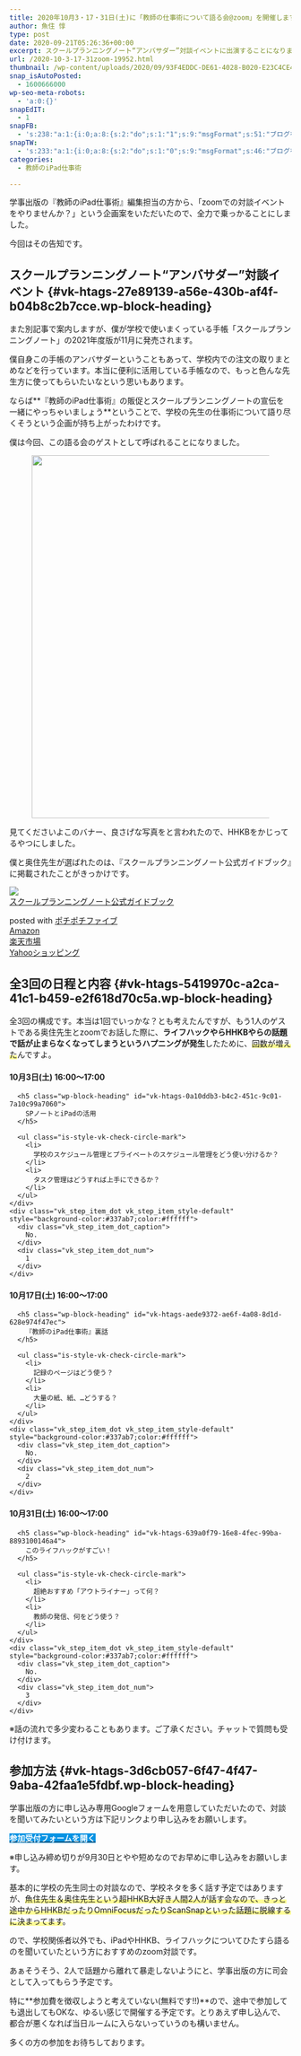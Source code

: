 ```yaml
---
title: 2020年10月3・17・31日(土)に「教師の仕事術について語る会@zoom」を開催します
author: 魚住 惇
type: post
date: 2020-09-21T05:26:36+00:00
excerpt: スクールプランニングノート“アンバサダー”対談イベントに出演することになりました
url: /2020-10-3-17-31zoom-19952.html
thumbnail: /wp-content/uploads/2020/09/93F4EDDC-DE61-4028-B020-E23C4CE4E4FC.jpeg
snap_isAutoPosted:
  - 1600666000
wp-seo-meta-robots:
  - 'a:0:{}'
snapEdIT:
  - 1
snapFB:
  - 's:238:"a:1:{i:0;a:8:{s:2:"do";s:1:"1";s:9:"msgFormat";s:51:"ブログを更新しました！%TITLE% %SITENAME%";s:8:"postType";s:1:"A";s:9:"isAutoImg";s:1:"A";s:8:"imgToUse";s:0:"";s:9:"isAutoURL";s:1:"A";s:8:"urlToUse";s:0:"";s:4:"doFB";i:0;}}";'
snapTW:
  - 's:233:"a:1:{i:0;a:8:{s:2:"do";s:1:"0";s:9:"msgFormat";s:46:"ブログを更新しました: %TITLE%  %URL%";s:8:"attchImg";s:1:"1";s:9:"isAutoImg";s:1:"A";s:8:"imgToUse";s:0:"";s:9:"isAutoURL";s:1:"A";s:8:"urlToUse";s:0:"";s:4:"doTW";i:0;}}";'
categories:
  - 教師のiPad仕事術

---
```

学事出版の『教師のiPad仕事術』編集担当の方から、「zoomでの対談イベントをやりませんか？」という企画案をいただいたので、全力で乗っかることにしました。

今回はその告知です。

## スクールプランニングノート“アンバサダー”対談イベント {#vk-htags-27e89139-a56e-430b-af4f-b04b8c2b7cce.wp-block-heading}

また別記事で案内しますが、僕が学校で使いまくっている手帳「スクールプランニングノート」の2021年度版が11月に発売されます。

僕自身この手帳のアンバサダーということもあって、学校内での注文の取りまとめなどを行っています。本当に便利に活用している手帳なので、もっと色んな先生方に使ってもらいたいなという思いもあります。

ならば**『教師のiPad仕事術』の販促とスクールプランニングノートの宣伝を一緒にやっちゃいましょう**ということで、学校の先生の仕事術について語り尽くそうという企画が持ち上がったわけです。

僕は今回、この語る会のゲストとして呼ばれることになりました。

<div class="wp-block-image">
  <figure class="aligncenter"><img decoding="async" loading="lazy" width="1214" height="647" src="/wp-content/uploads/2020/09/282B98A2-B86E-4F11-9513-E45F192854A6_1_105_c.jpeg" alt="" class="wp-image-19946"  sizes="(max-width: 1214px) 100vw, 1214px" /></figure>
</div>

見てくださいよこのバナー、良さげな写真をと言われたので、HHKBをかじってるやつにしました。

僕と奥住先生が選ばれたのは、『スクールプランニングノート公式ガイドブック』に掲載されたことがきっかけです。

<div class="cstmreba">
  <div class="kaerebalink-box">
    <div class="kaerebalink-image">
      <a href="https://www.amazon.co.jp/dp/4761924160?tag=jun3010me-22&#038;linkCode=ogi&#038;th=1&#038;psc=1" target="_blank" rel="noopener noreferrer"><img decoding="async" src="https://m.media-amazon.com/images/I/51MV5tVk6dL._SL160_.jpg" style="border: none;" /></a>
    </div>
    <div class="kaerebalink-info">
      <div class="kaerebalink-name">
        <a href="https://www.amazon.co.jp/dp/4761924160?tag=jun3010me-22&#038;linkCode=ogi&#038;th=1&#038;psc=1" target="_blank" rel="noopener noreferrer">スクールプランニングノート公式ガイドブック</a></p>
        <div class="kaerebalink-powered-date">
          posted with <a href="http://192.168.11.200:8000/pochipochi5.php" rel="nofollow noopener noreferrer" target="_blank">ポチポチファイブ</a>
        </div>
      </div>
      <div class="kaerebalink-link1">
        <div class="shoplinkamazon">
          <a href="https://www.amazon.co.jp/gp/search?keywords=スクールプランニングノート公式ガイドブック&#038;tag=jun3010me-22" target="_blank" rel="noopener noreferrer">Amazon</a>
        </div>
        <div class="shoplinkrakuten">
          <a href="https://hb.afl.rakuten.co.jp/hgc/10ef1d94.c90f9829.10ef1d95.53606a39/?pc=https%3A%2F%2Fsearch.rakuten.co.jp%2Fsearch%2Fmall%2Fスクールプランニングノート公式ガイドブック%2F-%2Ff.1-p.1-s.1-sf.0-st.A-v.2%3Fx%3D0%26scid%3Daf_ich_link_urltxt%26m%3Dhttp%3A%2F%2Fm.rakuten.co.jp%2F" target="_blank" rel="noopener noreferrer">楽天市場</a>
        </div>
        <div class="shoplinkyahoo">
          <a href="https://ck.jp.ap.valuecommerce.com/servlet/referral?sid=3040825&pid=884909937&vc_url=http%3A%2F%2Fsearch.shopping.yahoo.co.jp%2Fsearch%3Fp%3Dスクールプランニングノート公式ガイドブック "vcptn=kaereba" target="_blank" >Yahooショッピング<img decoding="async" loading="lazy" src="//ad.jp.ap.valuecommerce.com/servlet/gifbanner?sid=3040825&#038;pid=884909937" height="1" width="1" border="0" /></a>
        </div>
      </div>
    </div>
    <div class="booklink-footer">
    </div>
  </div>
</div>

## 全3回の日程と内容 {#vk-htags-5419970c-a2ca-41c1-b459-e2f618d70c5a.wp-block-heading}

全3回の構成です。本当は1回でいっかな？とも考えたんですが、もう1人のゲストである奥住先生とzoomでお話した際に、**ライフハックやらHHKBやらの話題で話が止まらなくなってしまうというハプニングが発生**したために、<span data-color="#fffd6b" style="background: linear-gradient(transparent 60%,rgba(255, 253, 107, 0.7) 0);" class="vk_highlighter">回数が増えた</span>んですよ。

<div class="wp-block-vk-blocks-step vk_step">
  <div class="wp-block-vk-blocks-step-item vk_step_item vk_step_item_lineStyle-default">
    <div class="vk_step_item_content">
      <h4 class="wp-block-heading" id="vk-htags-48193e0a-f7e2-4557-a296-582d4b56a676">
        10月3日(土) 16:00～17:00
      </h4>
      
      <h5 class="wp-block-heading" id="vk-htags-0a10ddb3-b4c2-451c-9c01-7a10c99a7060">
        SPノートとiPadの活用
      </h5>
      
      <ul class="is-style-vk-check-circle-mark">
        <li>
          学校のスケジュール管理とプライベートのスケジュール管理をどう使い分けるか？
        </li>
        <li>
          タスク管理はどうすれば上手にできるか？
        </li>
      </ul>
    </div>
    <div class="vk_step_item_dot vk_step_item_style-default" style="background-color:#337ab7;color:#ffffff">
      <div class="vk_step_item_dot_caption">
        No.
      </div>
      <div class="vk_step_item_dot_num">
        1
      </div>
    </div>
  </div>
  <div class="wp-block-vk-blocks-step-item vk_step_item vk_step_item_lineStyle-default">
    <div class="vk_step_item_content">
      <h4 class="wp-block-heading" id="vk-htags-fcd304fc-7d96-448a-9a96-4c5df00e13ea">
        10月17日(土) 16:00～17:00
      </h4>
      
      <h5 class="wp-block-heading" id="vk-htags-aede9372-ae6f-4a08-8d1d-628e974f47ec">
        『教師のiPad仕事術』裏話
      </h5>
      
      <ul class="is-style-vk-check-circle-mark">
        <li>
          記録のページはどう使う？
        </li>
        <li>
          大量の紙、紙、…どうする？
        </li>
      </ul>
    </div>
    <div class="vk_step_item_dot vk_step_item_style-default" style="background-color:#337ab7;color:#ffffff">
      <div class="vk_step_item_dot_caption">
        No.
      </div>
      <div class="vk_step_item_dot_num">
        2
      </div>
    </div>
  </div>
  <div class="wp-block-vk-blocks-step-item vk_step_item vk_step_item_lineStyle-default">
    <div class="vk_step_item_content">
      <h4 class="wp-block-heading" id="vk-htags-3af70bbb-d4e2-4cd4-a1df-e13a26cd8da6">
        10月31日(土) 16:00～17:00
      </h4>
      
      <h5 class="wp-block-heading" id="vk-htags-639a0f79-16e8-4fec-99ba-8893100146a4">
        このライフハックがすごい！
      </h5>
      
      <ul class="is-style-vk-check-circle-mark">
        <li>
          超絶おすすめ「アウトライナー」って何？
        </li>
        <li>
          教師の発信、何をどう使う？
        </li>
      </ul>
    </div>
    <div class="vk_step_item_dot vk_step_item_style-default" style="background-color:#337ab7;color:#ffffff">
      <div class="vk_step_item_dot_caption">
        No.
      </div>
      <div class="vk_step_item_dot_num">
        3
      </div>
    </div>
  </div>
</div>

<div class="wp-block-vk-blocks-step vk_step">
</div>

※話の流れで多少変わることもあります。ご了承ください。チャットで質問も受け付けます。

## 参加方法 {#vk-htags-3d6cb057-6f47-4f47-9aba-42faa1e5fdbf.wp-block-heading}

学事出版の方に申し込み専用Googleフォームを用意していただいたので、対談を聞いてみたいという方は下記リンクより申し込みをお願いします。

<div class="wp-block-snow-monkey-blocks-btn aligncenter u-clearfix smb-btn-wrapper is-style-default">
  <a class="smb-btn" href="https://docs.google.com/forms/d/e/1FAIpQLSeT59XXGnRaRV58lClv8D-ccqRou9HBV3FIpf64EPI1WNjZ7Q/viewform" style="background-color:#0693e3" target="_blank" rel="noopener noreferrer"><span class="smb-btn__label" style="color:#fff"><strong>参加受付フォームを開く</strong></span></a>
</div>

※申し込み締め切りが9月30日とやや短めなのでお早めに申し込みをお願いします。

基本的に学校の先生同士の対談なので、学校ネタを多く話す予定ではありますが、<span data-color="#fffd6b" style="background: linear-gradient(transparent 60%,rgba(255, 253, 107, 0.7) 0);" class="vk_highlighter">魚住先生＆奥住先生という超HHKB大好き人間2人が話す会なので、きっと途中からHHKBだったりOmniFocusだったりScanSnapといった話題に脱線するに決まってます</span>。

ので、学校関係者以外でも、iPadやHHKB、ライフハックについてひたすら語るのを聞いていたという方におすすめのzoom対談です。

あぁそうそう、2人で話題から離れて暴走しないようにと、学事出版の方に司会として入ってもらう予定です。

特に**参加費を徴収しようと考えていない(無料です!!)**ので、途中で参加しても退出してもOKな、ゆるい感じで開催する予定です。とりあえず申し込んで、都合が悪くなれば当日ルームに入らないっていうのも構いません。

多くの方の参加をお待ちしております。